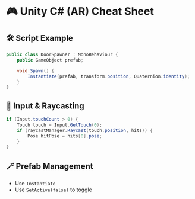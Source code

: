 # 🎮 Unity C# (AR) Cheat Sheet

## 🛠 Script Example
```csharp
public class DoorSpawner : MonoBehaviour {
    public GameObject prefab;

    void Spawn() {
        Instantiate(prefab, transform.position, Quaternion.identity);
    }
}
```

## 🔁 Input & Raycasting
```csharp
if (Input.touchCount > 0) {
    Touch touch = Input.GetTouch(0);
    if (raycastManager.Raycast(touch.position, hits)) {
        Pose hitPose = hits[0].pose;
    }
}
```

## 🪄 Prefab Management
- Use `Instantiate`
- Use `SetActive(false)` to toggle